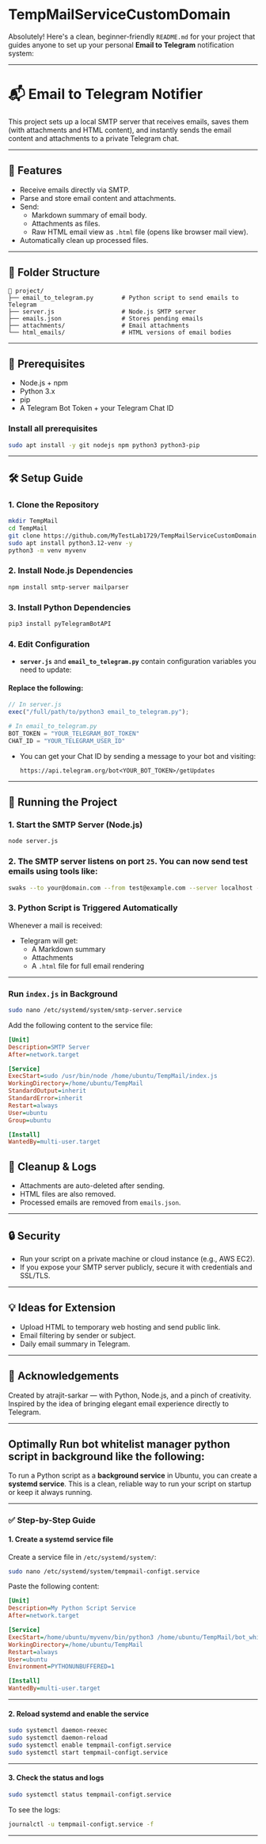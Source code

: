 # TempMailServiceCustomDomain

Absolutely! Here's a clean, beginner-friendly `README.md` for your project that guides anyone to set up your personal **Email to Telegram** notification system:

---

# 📬 Email to Telegram Notifier

This project sets up a local SMTP server that receives emails, saves them (with attachments and HTML content), and instantly sends the email content and attachments to a private Telegram chat.

---

## 🚀 Features

- Receive emails directly via SMTP.
- Parse and store email content and attachments.
- Send:
  - Markdown summary of email body.
  - Attachments as files.
  - Raw HTML email view as `.html` file (opens like browser mail view).
- Automatically clean up processed files.

---

## 📁 Folder Structure

```
📁 project/
├── email_to_telegram.py        # Python script to send emails to Telegram
├── server.js                   # Node.js SMTP server
├── emails.json                 # Stores pending emails
├── attachments/                # Email attachments
└── html_emails/                # HTML versions of email bodies
```
---

## 🧰 Prerequisites

- Node.js + npm
- Python 3.x
- pip
- A Telegram Bot Token + your Telegram Chat ID

### Install all prerequisites
```bash
sudo apt install -y git nodejs npm python3 python3-pip
```
---

## 🛠️ Setup Guide

### 1. Clone the Repository

```bash
mkdir TempMail
cd TempMail
git clone https://github.com/MyTestLab1729/TempMailServiceCustomDomain.git .
sudo apt install python3.12-venv -y
python3 -m venv myvenv
```

### 2. Install Node.js Dependencies

```bash
npm install smtp-server mailparser
```

### 3. Install Python Dependencies

```bash
pip3 install pyTelegramBotAPI
```

### 4. Edit Configuration

- **`server.js`** and **`email_to_telegram.py`** contain configuration variables you need to update:

#### Replace the following:

```js
// In server.js
exec("/full/path/to/python3 email_to_telegram.py");
```

```py
# In email_to_telegram.py
BOT_TOKEN = "YOUR_TELEGRAM_BOT_TOKEN"
CHAT_ID = "YOUR_TELEGRAM_USER_ID"
```

- You can get your Chat ID by sending a message to your bot and visiting:
  ```
  https://api.telegram.org/bot<YOUR_BOT_TOKEN>/getUpdates
  ```

---

## 🚦 Running the Project

### 1. Start the SMTP Server (Node.js)

```bash
node server.js
```

### 2. The SMTP server listens on port `25`. You can now send test emails using tools like:

```bash
swaks --to your@domain.com --from test@example.com --server localhost --data "Subject: Hello\n\nThis is a test email."
```

### 3. Python Script is Triggered Automatically

Whenever a mail is received:
- Telegram will get:
  - A Markdown summary
  - Attachments
  - A `.html` file for full email rendering

---

### Run `index.js` in Background

```bash
sudo nano /etc/systemd/system/smtp-server.service
```
Add the following content to the service file:
```ini
[Unit]
Description=SMTP Server
After=network.target

[Service]
ExecStart=sudo /usr/bin/node /home/ubuntu/TempMail/index.js
WorkingDirectory=/home/ubuntu/TempMail
StandardOutput=inherit
StandardError=inherit
Restart=always
User=ubuntu
Group=ubuntu

[Install]
WantedBy=multi-user.target


```

## 🧹 Cleanup & Logs

- Attachments are auto-deleted after sending.
- HTML files are also removed.
- Processed emails are removed from `emails.json`.

---

## 🔒 Security

- Run your script on a private machine or cloud instance (e.g., AWS EC2).
- If you expose your SMTP server publicly, secure it with credentials and SSL/TLS.

---

## 💡 Ideas for Extension

- Upload HTML to temporary web hosting and send public link.
- Email filtering by sender or subject.
- Daily email summary in Telegram.

---

## 🙌 Acknowledgements

Created by atrajit-sarkar — with Python, Node.js, and a pinch of creativity.  
Inspired by the idea of bringing elegant email experience directly to Telegram.

---

## Optimally Run bot whitelist manager python script in background like the following:

To run a Python script as a **background service** in Ubuntu, you can create a **systemd service**. This is a clean, reliable way to run your script on startup or keep it always running.

---

### ✅ Step-by-Step Guide


#### 1. **Create a systemd service file**

Create a service file in `/etc/systemd/system/`:

```bash
sudo nano /etc/systemd/system/tempmail-configt.service
```

Paste the following content:

```ini
[Unit]
Description=My Python Script Service
After=network.target

[Service]
ExecStart=/home/ubuntu/myvenv/bin/python3 /home/ubuntu/TempMail/bot_whitelist_manager.py
WorkingDirectory=/home/ubuntu/TempMail
Restart=always
User=ubuntu
Environment=PYTHONUNBUFFERED=1

[Install]
WantedBy=multi-user.target
```

---

#### 2. **Reload systemd and enable the service**

```bash
sudo systemctl daemon-reexec
sudo systemctl daemon-reload
sudo systemctl enable tempmail-configt.service
sudo systemctl start tempmail-configt.service
```

---

#### 3. **Check the status and logs**

```bash
sudo systemctl status tempmail-configt.service
```

To see the logs:

```bash
journalctl -u tempmail-configt.service -f
```

---




